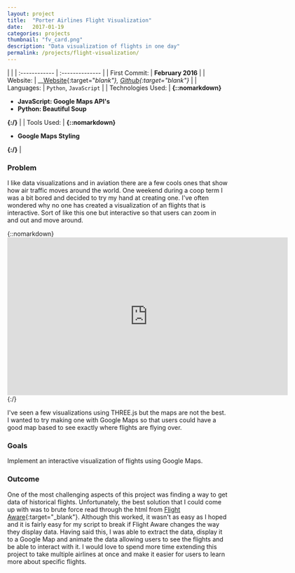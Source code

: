 ```yaml
---
layout: project
title:  "Porter Airlines Flight Visualization"
date:   2017-01-19
categories: projects
thumbnail: "fv_card.png"
description: "Data visualization of flights in one day"
permalink: /projects/flight-visualization/
---
```

|                      |
| :------------ | :-------------- |
| First Commit:      | __February 2016__ |
| Website:     |    __[Website][web]{:target="_blank"}, [Github][gh]{:target="_blank"}__   |
| Languages:  | `Python`, `JavaScript` |
| Technologies Used: |  __{::nomarkdown}<ul><li>JavaScript: Google Maps API's</li><li>Python: Beautiful Soup</li></ul>{:/}__ |
| Tools Used: |  __{::nomarkdown}<ul><li>Google Maps Styling</li></ul>{:/}__ |

### Problem

I like data visualizations and in aviation there are a few cools ones that show how air traffic moves around the world. One weekend during a coop term I was a bit bored and decided to try my hand at creating one. I've often wondered why no one has created a visualization of an flights that is interactive. Sort of like this one but interactive so that users can zoom in and out and move around.

{::nomarkdown}<iframe style="display:block;" src="https://player.vimeo.com/video/98941796" width="640" height="360" frameborder="0" webkitallowfullscreen mozallowfullscreen allowfullscreen></iframe>{:/}

I've seen a few visualizations using THREE.js but the maps are not the best. I wanted to try making one with Google Maps so that users could have a good map based to see exactly where flights are flying over.

### Goals

Implement an interactive visualization of flights using Google Maps.

### Outcome

One of the most challenging aspects of this project was finding a way to get data of historical flights. Unfortunately, the best solution that I could come up with was to brute force read through the html from [Flight Aware][fa-poe936]{:target="_blank"}. Although this worked, it wasn't as easy as I hoped and it is fairly easy for my script to break if Flight Aware changes the way they display data. Having said this, I was able to extract the data, display it to a Google Map and animate the data allowing users to see the flights and be able to interact with it. I would love to spend more time extending this project to take multiple airlines at once and make it easier for users to learn more about specific flights.

[gh]: https://github.com/nkanetka/Flight-Visualization
[web]: http://nkanetka.github.io/Flight-Visualization/
[fa-poe936]: https://flightaware.com/live/flight/POE936/history/20170120/1205Z/KBOS/CYTZ/tracklog
